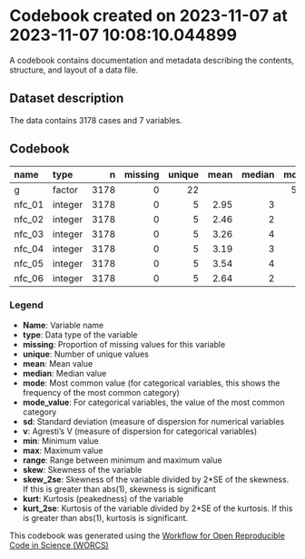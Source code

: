 Codebook created on 2023-11-07 at 2023-11-07 10:08:10.044899
================

A codebook contains documentation and metadata describing the contents,
structure, and layout of a data file.

## Dataset description

The data contains 3178 cases and 7 variables.

## Codebook

| name   | type    |    n | missing | unique | mean | median | mode | mode_value |   sd |    v | min | max | range |  skew | skew_2se |  kurt | kurt_2se |
|:-------|:--------|-----:|--------:|-------:|-----:|-------:|-----:|:-----------|-----:|-----:|----:|----:|------:|------:|---------:|------:|---------:|
| g      | factor  | 3178 |       0 |     22 |      |        |  577 | mTurk      |      | 0.93 |     |     |       |       |          |       |          |
| nfc_01 | integer | 3178 |       0 |      5 | 2.95 |      3 |    3 |            | 1.00 |      |   1 |   5 |     4 | -0.11 |    -1.26 | -0.72 |    -4.13 |
| nfc_02 | integer | 3178 |       0 |      5 | 2.46 |      2 |    2 |            | 1.04 |      |   1 |   5 |     4 |  0.56 |     6.43 | -0.49 |    -2.83 |
| nfc_03 | integer | 3178 |       0 |      5 | 3.26 |      4 |    4 |            | 1.05 |      |   1 |   5 |     4 | -0.39 |    -4.44 | -0.71 |    -4.08 |
| nfc_04 | integer | 3178 |       0 |      5 | 3.19 |      3 |    3 |            | 0.98 |      |   1 |   5 |     4 | -0.21 |    -2.44 | -0.60 |    -3.47 |
| nfc_05 | integer | 3178 |       0 |      5 | 3.54 |      4 |    4 |            | 1.01 |      |   1 |   5 |     4 | -0.56 |    -6.43 | -0.28 |    -1.59 |
| nfc_06 | integer | 3178 |       0 |      5 | 2.64 |      2 |    2 |            | 1.02 |      |   1 |   5 |     4 |  0.34 |     3.92 | -0.60 |    -3.48 |

### Legend

- **Name**: Variable name
- **type**: Data type of the variable
- **missing**: Proportion of missing values for this variable
- **unique**: Number of unique values
- **mean**: Mean value
- **median**: Median value
- **mode**: Most common value (for categorical variables, this shows the
  frequency of the most common category)
- **mode_value**: For categorical variables, the value of the most
  common category
- **sd**: Standard deviation (measure of dispersion for numerical
  variables
- **v**: Agresti’s V (measure of dispersion for categorical variables)
- **min**: Minimum value
- **max**: Maximum value
- **range**: Range between minimum and maximum value
- **skew**: Skewness of the variable
- **skew_2se**: Skewness of the variable divided by 2\*SE of the
  skewness. If this is greater than abs(1), skewness is significant
- **kurt**: Kurtosis (peakedness) of the variable
- **kurt_2se**: Kurtosis of the variable divided by 2\*SE of the
  kurtosis. If this is greater than abs(1), kurtosis is significant.

This codebook was generated using the [Workflow for Open Reproducible
Code in Science (WORCS)](https://osf.io/zcvbs/)
